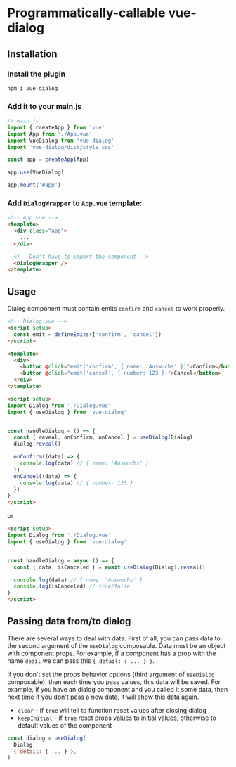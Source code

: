 # Programmatically-callable vue-dialog


## Installation

### Install the plugin

```bash
npm i vue-dialog
```

### Add it to your main.js

```js
// main.js
import { createApp } from 'vue'
import App from './App.vue'
import VueDialog from 'vue-dialog'
import 'vue-dialog/dist/style.css'

const app = createApp(App)

app.use(VueDialog)

app.mount('#app')
```

### Add `DialogWrapper` to `App.vue` template:

```html
<!-- App.vue -->
<template>
  <div class="app">
    ...
  </div>

  <!-- Don't have to import the component -->
  <DialogWrapper />
</template>
```


## Usage

Dialog component must contain emits `confirm` and `cancel` to work properly.

```html
<!-- Dialog.vue -->
<script setup>
  const emit = defineEmits(['confirm', 'cancel'])
</script>

<template>
  <div>
    <button @click="emit('confirm', { name: 'Auswuchs' })">Confirm</button>
    <button @click="emit('cancel', { number: 123 })">Cancel</button>
  </div>
</template>
```


```html
<script setup>
import Dialog from './Dialog.vue'
import { useDialog } from 'vue-dialog'


const handleDialog = () => {
  const { reveal, onConfirm, onCancel } = useDialog(Dialog)
  dialog.reveal()

  onConfirm((data) => {
    console.log(data) // { name: 'Auswuchs' }
  })
  onCancel((data) => {
    console.log(data) // { number: 123 }
  })
}
</script>
```

or

```html
<script setup>
import Dialog from './Dialog.vue'
import { useDialog } from 'vue-dialog'


const handleDialog = async () => {
  const { data, isCanceled } = await useDialog(Dialog).reveal()

  console.log(data) // { name: 'Auswuchs' }
  console.log(isCanceled) // true/false
}
</script>
```

## Passing data from/to dialog

There are several ways to deal with data. First of all, you can pass data to the second argument of the `useDialog` composable. Data must be an object with component props. For example, if a component has a prop with the name `deail` we can pass this `{ detail: { ... } }`.

If you don't set the props behavior options (third argument of `useDialog` composable), then each time you pass values, this data will be saved. For example, if you have an dialog component and you called it some data, then next time if you don't pass a new data, it will show this data again.

- `clear` - if `true` will tell to function reset values after closing dialog
- `keepInitial` - if `true` reset props values to initial values, otherwise to default values of the component

```javascript
const dialog = useDialog(
  Dialog,
  { detail: { ... } },
)
```
